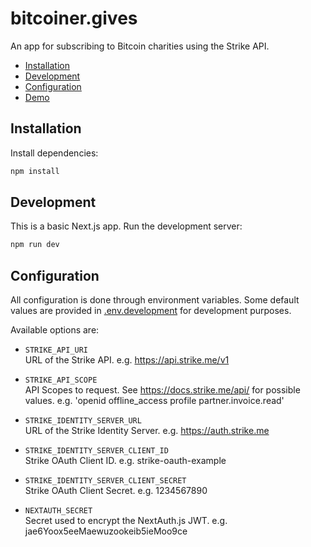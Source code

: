 # bitcoiner.gives

An app for subscribing to Bitcoin charities using the Strike API.

- [Installation](#installation)
- [Development](#development)
- [Configuration](#configuration)
- [Demo](#demo)

## Installation

Install dependencies:

```sh
npm install
```

## Development

This is a basic Next.js app. Run the development server:

```bash
npm run dev
```

## Configuration

All configuration is done through environment variables. Some default values are provided in [.env.development](https://github.com/mrfelton/strike-oauth-example/blob/master/.env.development) for development purposes.

Available options are:

- `STRIKE_API_URI`  
   URL of the Strike API. e.g. https://api.strike.me/v1

- `STRIKE_API_SCOPE`  
  API Scopes to request. See https://docs.strike.me/api/ for possible values. e.g. 'openid offline_access profile partner.invoice.read'

- `STRIKE_IDENTITY_SERVER_URL`  
  URL of the Strike Identity Server. e.g. https://auth.strike.me

- `STRIKE_IDENTITY_SERVER_CLIENT_ID`  
  Strike OAuth Client ID. e.g. strike-oauth-example

- `STRIKE_IDENTITY_SERVER_CLIENT_SECRET`  
   Strike OAuth Client Secret. e.g. 1234567890

- `NEXTAUTH_SECRET`  
   Secret used to encrypt the NextAuth.js JWT. e.g. jae6Yoox5eeMaewuzookeib5ieMoo9ce
